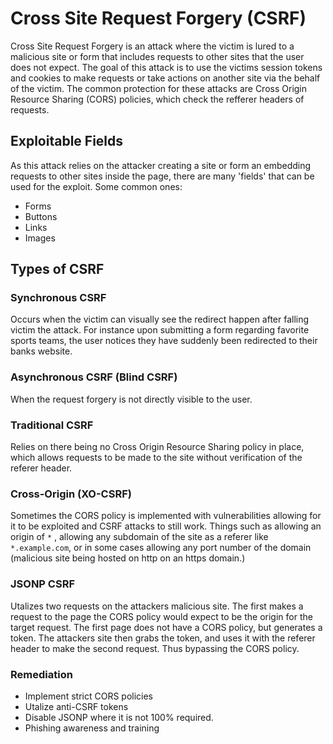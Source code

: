 # Cross Site Request Forgery (CSRF)
Cross Site Request Forgery is an attack where the victim is lured to a malicious site or form that includes requests to other sites that the user does not expect. The goal of this attack is to use the victims session tokens and cookies to make requests or take actions on another site via the behalf of the victim. The common protection for these attacks are Cross Origin Resource Sharing (CORS) policies, which check the refferer headers of requests.

## Exploitable Fields
As this attack relies on the attacker creating a site or form an embedding requests to other sites inside the page, there are many 'fields' that can be used for the exploit. Some common ones:

- Forms
- Buttons
- Links
- Images

## Types of CSRF

### Synchronous CSRF
Occurs when the victim can visually see the redirect happen after falling victim the attack. For instance upon submitting a form regarding favorite sports teams, the user notices they have suddenly been redirected to their banks website. 

### Asynchronous CSRF (Blind CSRF)
When the request forgery is not directly visible to the user.

### Traditional CSRF
Relies on there being no Cross Origin Resource Sharing policy in place, which allows requests to be made to the site without verification of the referer header. 

### Cross-Origin (XO-CSRF)
Sometimes the CORS policy is implemented with vulnerabilities allowing for it to be exploited and CSRF attacks to still work. Things such as allowing an origin of `*` , allowing any subdomain of the site as a referer like `*.example.com`, or in some cases allowing any port number of the domain (malicious site being hosted on http on an https domain.)

### JSONP CSRF
Utalizes two requests on the attackers malicious site. The first makes a request to the page the CORS policy would expect to be the origin for the target request. The first page does not have a CORS policy, but generates a token. The attackers site then grabs the token, and uses it with the referer header to make the second request. Thus bypassing the CORS policy. 

### Remediation

- Implement strict CORS policies
- Utalize anti-CSRF tokens
- Disable JSONP where it is not 100% required.
- Phishing awareness and training
